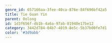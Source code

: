 ```yaml
---
genre_id: 657166aa-3fee-40ca-876e-84f696bf42a5
title: Tie Guan Yin
parent: Oolong
id: 1d3f656f-db1b-4a6a-97ab-81940e17be12
category: 3442d784-04b7-4019-8e5c-5b37b00fe7d1
color: '#3d9abb'
---
```

